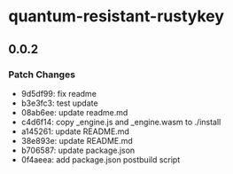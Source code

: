# quantum-resistant-rustykey

## 0.0.2

### Patch Changes

- 9d5df99: fix readme
- b3e3fc3: test update
- 08ab6ee: update readme.md
- c4d6f14: copy \_engine.js and \_engine.wasm to ./install
- a145261: update README.md
- 38e893e: update README.md
- b706587: update package.json
- 0f4aeea: add package.json postbuild script

